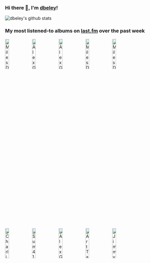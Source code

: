 ### Hi there 👋, I'm [dbeley](https://dbeley.ovh/en)!

![dbeley's github stats](https://github-readme-stats.vercel.app/api?username=dbeley)

### My most listened-to albums on [last.fm](https://www.last.fm/user/d_beley) over the past week

[<img src='https://lastfm.freetls.fastly.net/i/u/300x300/965b203e6950715e435a5b63a0a25eed.jpg' width='16%' height='16%' alt='Miles Davis - The Complete In a Silent Way Sessions'>](https://www.last.fm/music/miles%2bdavis/the%2bcomplete%2bin%2ba%2bsilent%2bway%2bsessions)&nbsp;
[<img src='https://lastfm.freetls.fastly.net/i/u/300x300/0b8520054cfd8af493b44a8bed0a2361.jpg' width='16%' height='16%' alt='Alex G - TRICK'>](https://www.last.fm/music/alex%2bg/trick)&nbsp;
[<img src='https://lastfm.freetls.fastly.net/i/u/300x300/03337c9410154aa74af1e6b23bafa085.jpg' width='16%' height='16%' alt='Alex G - RACE'>](https://www.last.fm/music/alex%2bg/race)&nbsp;
[<img src='https://lastfm.freetls.fastly.net/i/u/300x300/2b439de93fd07adb2d7d3da6cf75bcba.jpg' width='16%' height='16%' alt='Miles Davis - Filles de Kilimanjaro'>](https://www.last.fm/music/miles%2bdavis/filles%2bde%2bkilimanjaro)&nbsp;
[<img src='https://lastfm.freetls.fastly.net/i/u/300x300/50f513ad4b1a4bb1a5ca8530568660fd.jpg' width='16%' height='16%' alt='Miles Davis - On the Corner'>](https://www.last.fm/music/miles%2bdavis/on%2bthe%2bcorner)&nbsp;
<br>
[<img src='https://lastfm.freetls.fastly.net/i/u/300x300/c1e138ff19888c6492d146abc7ba8f71.jpg' width='16%' height='16%' alt='Charlie Parker - Verve Jazz Masters 15'>](https://www.last.fm/music/charlie%2bparker/verve%2bjazz%2bmasters%2b15)&nbsp;
[<img src='https://lastfm.freetls.fastly.net/i/u/300x300/fa6e5ed9190419835ffaa56cd0e2ac00.jpg' width='16%' height='16%' alt='Sum 41 - All the Good Shit: 14 Solid Gold Hits 2000–2008'>](https://www.last.fm/music/sum%2b41/all%2bthe%2bgood%2bshit%253a%2b14%2bsolid%2bgold%2bhits%2b2000%25e2%2580%25932008)&nbsp;
[<img src='https://lastfm.freetls.fastly.net/i/u/300x300/0fb06d94de31102e30dc28b6c23246b5.jpg' width='16%' height='16%' alt='Alex G - House of Sugar'>](https://www.last.fm/music/alex%2bg/house%2bof%2bsugar)&nbsp;
[<img src='https://lastfm.freetls.fastly.net/i/u/300x300/858822f4c3c69f6451c155e2e7596288.jpg' width='16%' height='16%' alt='Art Tatum - Portrait'>](https://www.last.fm/music/art%2btatum/portrait)&nbsp;
[<img src='https://lastfm.freetls.fastly.net/i/u/300x300/7d52a81fabfaedd1641bac628102dcbb.jpg' width='16%' height='16%' alt='Jimmy Smith - The Sermon!'>](https://www.last.fm/music/jimmy%2bsmith/the%2bsermon%2521)&nbsp;
<br>
